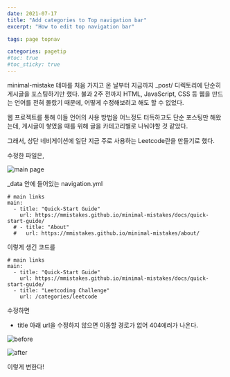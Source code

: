```yaml
---
date: 2021-07-17
title: "Add categories to Top navigation bar"
excerpt: "How to edit top navigation bar"

tags: page topnav

categories: pagetip
#toc: true
#toc_sticky: true
---
```



minimal-mistake 테마를 처음 가지고 온 날부터 지금까지 _post/ 디렉토리에 단순히 게시글을 포스팅하기만 했다.  불과 2주 전까지 HTML, JavaScript, CSS 등 웹을 만드는 언어를 전혀 몰랐기 때문에, 어떻게 수정해보려고 해도 할 수 없었다.

웹 프로젝트를 통해 이들 언어의 사용 방법을 어느정도 터득하고도 단순 포스팅만 해왔는데, 게시글이 쌓였을 때를 위해 글을 카테고리별로 나눠야할 것 같았다.

그래서, 상단 네비게이션에 일단 지금 주로 사용하는 Leetcode란을 만들기로 했다.

수정한 파일은,

![main page]("https://github.com/1cg2cg3cg/1cg2cg3cg.github.io/blob/21b33c5304574a1b7a447bcadb24174b50d16829/images/code%20menu%20page.png")

_data 안에 들어있는 navigation.yml

```
# main links
main:
  - title: "Quick-Start Guide"
    url: https://mmistakes.github.io/minimal-mistakes/docs/quick-start-guide/
  # - title: "About"
  #   url: https://mmistakes.github.io/minimal-mistakes/about/
```

이렇게 생긴 코드를 

```
# main links
main:
  - title: "Quick-Start Guide"
    url: https://mmistakes.github.io/minimal-mistakes/docs/quick-start-guide/
  - title: "Leetcoding Challenge"
    url: /categories/leetcode
```

수정하면
* title 아래 url을 수정하지 않으면 이동할 경로가 없어 404에러가 나온다.

![before]("https://github.com/1cg2cg3cg/1cg2cg3cg.github.io/blob/21b33c5304574a1b7a447bcadb24174b50d16829/images/top_nav_before.png")

![after]("https://github.com/1cg2cg3cg/1cg2cg3cg.github.io/blob/21b33c5304574a1b7a447bcadb24174b50d16829/images/top_nav_after.png")


이렇게 변한다!
